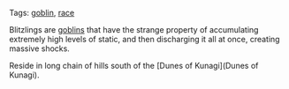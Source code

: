 Tags: [goblin](Goblins), [race](Races)

Blitzlings are [goblins](Goblins) that have the strange property of accumulating extremely high levels of static, and then discharging it all at once, creating massive shocks.

Reside in long chain of hills south of the [Dunes of Kunagi](Dunes of Kunagi). 